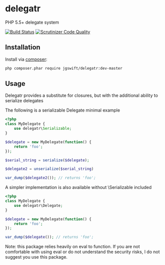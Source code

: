 delegatr
====
PHP 5.5+ delegate system 

[![Build Status](https://travis-ci.org/jgswift/delegatr.png?branch=master)](https://travis-ci.org/jgswift/delegatr)
[![Scrutinizer Code Quality](https://scrutinizer-ci.com/g/jgswift/delegatr/badges/quality-score.png?s=5d6b9d9164025974598868d09842319256fc31be)](https://scrutinizer-ci.com/g/jgswift/delegatr/)

## Installation

Install via [composer](https://getcomposer.org/):
```sh
php composer.phar require jgswift/delegatr:dev-master
```

## Usage

Delegatr provides a substitute for closures, but with the additional ability to serialize delegates

The following is a serializable Delegate minimal example
```php
<?php
class MyDelegate {
    use delegatr\Serializable;
}

$delegate = new MyDelegate(function() {
    return 'foo';
});

$serial_string = serialize($delegate);

$delegate2 = unserialize($serial_string)

var_dump($delegate2()); // returns 'foo';
```

A simpler implementation is also available without \Serializable included

```php
<?php
class MyDelegate {
    use delegatr\Delegate;
}

$delegate = new MyDelegate(function() {
    return 'foo';
});

var_dump($delegate()); // returns 'foo';
```

Note: this package relies heavily on eval to function.  If you are not comfortable with using eval or do not understand the security risks, I do not suggest you use this package.